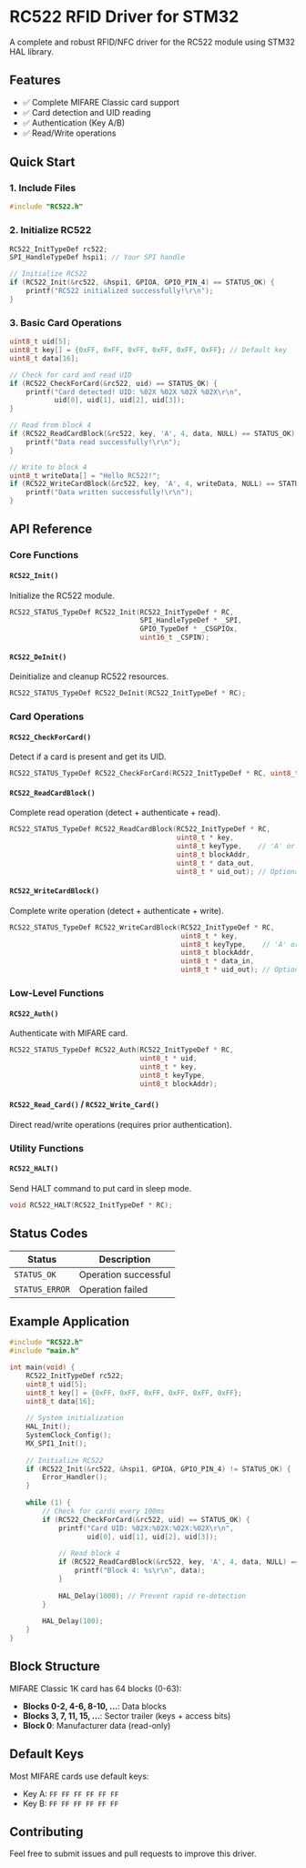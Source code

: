 # RC522 RFID Driver for STM32

A complete and robust RFID/NFC driver for the RC522 module using STM32 HAL library.

## Features

- ✅ Complete MIFARE Classic card support
- ✅ Card detection and UID reading
- ✅ Authentication (Key A/B)
- ✅ Read/Write operations

## Quick Start

### 1. Include Files
```c
#include "RC522.h"
```

### 2. Initialize RC522
```c
RC522_InitTypeDef rc522;
SPI_HandleTypeDef hspi1; // Your SPI handle

// Initialize RC522
if (RC522_Init(&rc522, &hspi1, GPIOA, GPIO_PIN_4) == STATUS_OK) {
    printf("RC522 initialized successfully!\r\n");
}
```

### 3. Basic Card Operations
```c
uint8_t uid[5];
uint8_t key[] = {0xFF, 0xFF, 0xFF, 0xFF, 0xFF, 0xFF}; // Default key
uint8_t data[16];

// Check for card and read UID
if (RC522_CheckForCard(&rc522, uid) == STATUS_OK) {
    printf("Card detected! UID: %02X %02X %02X %02X\r\n", 
           uid[0], uid[1], uid[2], uid[3]);
}

// Read from block 4
if (RC522_ReadCardBlock(&rc522, key, 'A', 4, data, NULL) == STATUS_OK) {
    printf("Data read successfully!\r\n");
}

// Write to block 4
uint8_t writeData[] = "Hello RC522!";
if (RC522_WriteCardBlock(&rc522, key, 'A', 4, writeData, NULL) == STATUS_OK) {
    printf("Data written successfully!\r\n");
}
```

## API Reference

### Core Functions

#### `RC522_Init()`
Initialize the RC522 module.
```c
RC522_STATUS_TypeDef RC522_Init(RC522_InitTypeDef * RC, 
                                SPI_HandleTypeDef * _SPI,
                                GPIO_TypeDef * _CSGPIOx, 
                                uint16_t _CSPIN);
```

#### `RC522_DeInit()`
Deinitialize and cleanup RC522 resources.
```c
RC522_STATUS_TypeDef RC522_DeInit(RC522_InitTypeDef * RC);
```

### Card Operations

#### `RC522_CheckForCard()`
Detect if a card is present and get its UID.
```c
RC522_STATUS_TypeDef RC522_CheckForCard(RC522_InitTypeDef * RC, uint8_t * uid);
```

#### `RC522_ReadCardBlock()`
Complete read operation (detect + authenticate + read).
```c
RC522_STATUS_TypeDef RC522_ReadCardBlock(RC522_InitTypeDef * RC,
                                         uint8_t * key,
                                         uint8_t keyType,    // 'A' or 'B'
                                         uint8_t blockAddr,
                                         uint8_t * data_out,
                                         uint8_t * uid_out); // Optional
```

#### `RC522_WriteCardBlock()`
Complete write operation (detect + authenticate + write).
```c
RC522_STATUS_TypeDef RC522_WriteCardBlock(RC522_InitTypeDef * RC,
                                          uint8_t * key,
                                          uint8_t keyType,    // 'A' or 'B'
                                          uint8_t blockAddr,
                                          uint8_t * data_in,
                                          uint8_t * uid_out); // Optional
```

### Low-Level Functions

#### `RC522_Auth()`
Authenticate with MIFARE card.
```c
RC522_STATUS_TypeDef RC522_Auth(RC522_InitTypeDef * RC,
                                uint8_t * uid,
                                uint8_t * key,
                                uint8_t keyType,
                                uint8_t blockAddr);
```

#### `RC522_Read_Card()` / `RC522_Write_Card()`
Direct read/write operations (requires prior authentication).

### Utility Functions

#### `RC522_HALT()`
Send HALT command to put card in sleep mode.
```c
void RC522_HALT(RC522_InitTypeDef * RC);
```

## Status Codes

| Status | Description |
|--------|-------------|
| `STATUS_OK` | Operation successful |
| `STATUS_ERROR` | Operation failed |

## Example Application

```c
#include "RC522.h"
#include "main.h"

int main(void) {
    RC522_InitTypeDef rc522;
    uint8_t uid[5];
    uint8_t key[] = {0xFF, 0xFF, 0xFF, 0xFF, 0xFF, 0xFF};
    uint8_t data[16];
    
    // System initialization
    HAL_Init();
    SystemClock_Config();
    MX_SPI1_Init();
    
    // Initialize RC522
    if (RC522_Init(&rc522, &hspi1, GPIOA, GPIO_PIN_4) != STATUS_OK) {
        Error_Handler();
    }
    
    while (1) {
        // Check for cards every 100ms
        if (RC522_CheckForCard(&rc522, uid) == STATUS_OK) {
            printf("Card UID: %02X:%02X:%02X:%02X\r\n", 
                   uid[0], uid[1], uid[2], uid[3]);
            
            // Read block 4
            if (RC522_ReadCardBlock(&rc522, key, 'A', 4, data, NULL) == STATUS_OK) {
                printf("Block 4: %s\r\n", data);
            }
            
            HAL_Delay(1000); // Prevent rapid re-detection
        }
        
        HAL_Delay(100);
    }
}
```

## Block Structure

MIFARE Classic 1K card has 64 blocks (0-63):
- **Blocks 0-2, 4-6, 8-10, ...**: Data blocks
- **Blocks 3, 7, 11, 15, ...**: Sector trailer (keys + access bits)
- **Block 0**: Manufacturer data (read-only)

## Default Keys

Most MIFARE cards use default keys:
- Key A: `FF FF FF FF FF FF`
- Key B: `FF FF FF FF FF FF`

## Contributing

Feel free to submit issues and pull requests to improve this driver.


